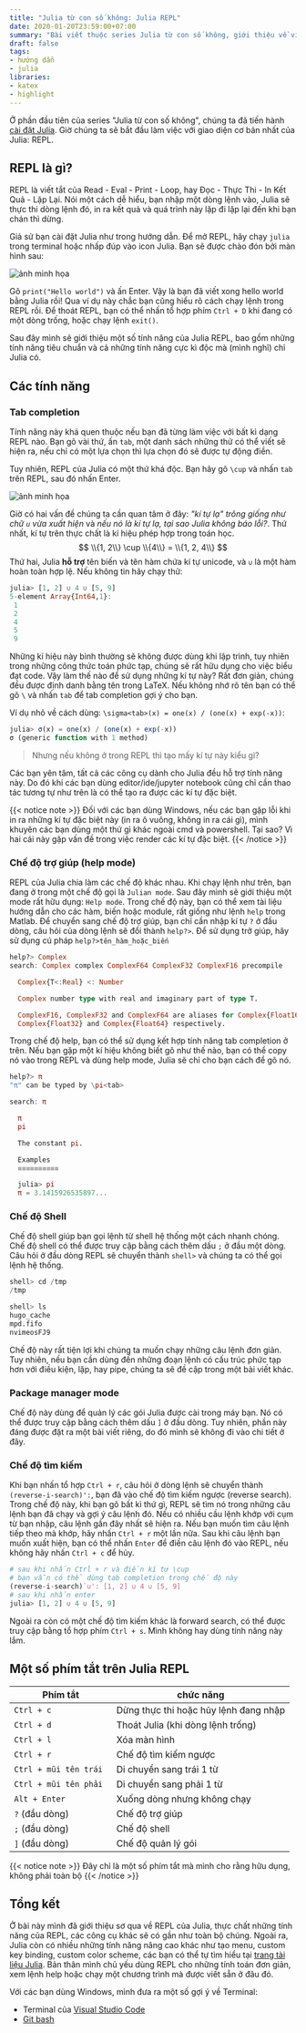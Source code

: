 ```yaml
---
title: "Julia từ con số không: Julia REPL"
date: 2020-01-20T23:59:00+07:00
summary: "Bài viết thuộc series Julia từ con số không, giới thiệu về việc sử dụng chế độ tương tác với Julia (Julia REPL)"
draft: false
tags:
- hướng dẫn
- julia
libraries:
- katex
- highlight
---
```


Ở phần đầu tiên của series "Julia từ con số không", chúng ta đã tiến hành [cài đặt Julia](../cai-dat-julia). Giờ chúng ta sẽ bắt đầu làm việc với giao diện cơ bản nhất của Julia: REPL.

## REPL là gì?

REPL là viết tắt của Read - Eval - Print - Loop, hay Đọc - Thực Thi - In Kết Quả - Lặp Lại. Nói một cách dễ hiểu, bạn nhập một dòng lệnh vào, Julia sẽ thực thi dòng lệnh đó, in ra kết quả và quá trình này lặp đi lặp lại đến khi bạn chán thì dừng.

Giả sử bạn cài đặt Julia như trong hướng dẫn. Để mở REPL, hãy chạy `julia` trong terminal hoặc nhấp đúp vào icon Julia. Bạn sẽ được chào đón bởi màn hình sau:

![ảnh minh họa](/img/julia-repl-001.png)

Gõ `print("Hello world")` và ấn Enter. Vậy là bạn đã viết xong hello world bằng Julia rồi! Qua ví dụ này chắc bạn cũng hiểu rõ cách chạy lệnh trong REPL rồi. Để thoát REPL, bạn có thể nhấn tổ hợp phím `Ctrl + D` khi đang có một dòng trống, hoặc chạy lệnh `exit()`.

Sau đây mình sẽ giới thiệu một số tính năng của Julia REPL, bao gồm những tính năng tiêu chuẩn và cả những tính năng cực kì độc mà (mình nghĩ) chỉ Julia có.

## Các tính năng 

### Tab completion

Tính năng này khá quen thuộc nếu bạn đã từng làm việc với bất kì dạng REPL nào. Bạn gõ vài thứ, ấn `tab`, một danh sách những thứ có thể viết sẽ hiện ra, nếu chỉ có một lựa chọn thì lựa chọn đó sẽ được tự động điền.

Tuy nhiên, REPL của Julia có một thứ khá độc. Bạn hãy gõ `\cup` và nhấn `tab` trên REPL, sau đó nhấn Enter.

![ảnh minh họa](/img/julia-repl-002.png)

Giờ có hai vấn đề chúng ta cần quan tâm ở đây: *"kí tự lạ" trông giống như chữ `u` vừa xuất hiện* và *nếu nó là kí tự lạ, tại sao Julia không báo lỗi?*. Thứ nhất, kí tự trên thực chất là kí hiệu phép hợp trong toán học. $$ \\{1, 2\\} \cup \\{4\\} = \\{1, 2, 4\\} $$
Thứ hai, Julia **hỗ trợ** tên biến và tên hàm chứa kí tự unicode, và `∪` là một hàm hoàn toàn hợp lệ. Nếu không tin hãy chạy thử:

```julia
julia> [1, 2] ∪ 4 ∪ [5, 9]
5-element Array{Int64,1}:
 1
 2
 4
 5
 9
```

Những kí hiệu này bình thường sẽ không được dùng khi lập trình, tuy nhiên trong những công thức toán phức tạp, chúng sẽ rất hữu dụng cho việc biểu đạt code. Vậy làm thế nào để sử dụng những kí tự này? Rất đơn giản, chúng đều được định danh bằng tên trong LaTeX. Nếu không nhớ rõ tên bạn có thể gõ `\` và nhấn `tab` để tab completion gợi ý cho bạn.

Ví dụ nhỏ về cách dùng: `\sigma<tab>(x) = one(x) / (one(x) + exp(-x))`:

```julia
julia> σ(x) = one(x) / (one(x) + exp(-x))
σ (generic function with 1 method)
```

> Nhưng nếu không ở trong REPL thì tạo mấy kí tự này kiểu gì?

Các bạn yên tâm, tất cả các công cụ dành cho Julia đều hỗ trợ tính năng này. Do đó khi các bạn dùng editor/ide/jupyter notebook cũng chỉ cần thao tác tương tự như trên là có thể tạo ra được các kí tự đặc biệt.

{{< notice note >}}
Đối với các bạn dùng Windows, nếu các bạn gặp lỗi khi in ra những kí tự đặc biệt này (in ra ô vuông, không in ra cái gì), mình khuyên các bạn dùng một thứ gì khác ngoài cmd và powershell. Tại sao? Vì hai cái này gặp vấn đề trong việc render các kí tự đặc biệt. 
{{< /notice >}}

### Chế độ trợ giúp (help mode)

REPL của Julia chia làm các chế độ khác nhau. Khi chạy lệnh như trên, bạn đang ở trong một chế độ gọi là `Julian mode`. Sau đây mình sẽ giới thiệu một mode rất hữu dụng: `Help mode`. Trong chế độ này, bạn có thể xem tài liệu hướng dẫn cho các hàm, biến hoặc module, rất giống như lệnh `help` trong Matlab. Để chuyển sang chế độ trợ giúp, bạn chỉ cần nhập kí tự `?` ở đầu dòng, câu hỏi của dòng lệnh sẽ đổi thành `help?>`. Để sử dụng trở giúp, hãy sử dụng cú pháp `help?>tên_hàm_hoặc_biến`

```julia
help?> Complex
search: Complex complex ComplexF64 ComplexF32 ComplexF16 precompile

  Complex{T<:Real} <: Number

  Complex number type with real and imaginary part of type T.

  ComplexF16, ComplexF32 and ComplexF64 are aliases for Complex{Float16},
  Complex{Float32} and Complex{Float64} respectively.
```

Trong chế độ help, bạn có thể sử dụng kết hợp tính năng tab completion ở trên. Nếu bạn gặp một kí hiệu không biết gõ như thế nào, bạn có thể copy nó vào trong REPL và dùng help mode, Julia sẽ chỉ cho bạn cách để gõ nó.
```julia
help?> π
"π" can be typed by \pi<tab>

search: π

  π
  pi

  The constant pi.

  Examples
  ≡≡≡≡≡≡≡≡≡≡

  julia> pi
  π = 3.1415926535897...
```

### Chế độ Shell 

Chế độ shell giúp bạn gọi lệnh từ shell hệ thống một cách nhanh chóng. Chế độ shell có thể được truy cập bằng cách thêm dấu `;` ở đầu một dòng. Câu hỏi ở đầu dòng REPL sẽ chuyển thành `shell>` và chúng ta có thể gọi lệnh hệ thống.

```julia
shell> cd /tmp
/tmp

shell> ls
hugo_cache
mpd.fifo
nvimeosFJ9
```

Chế độ này rất tiện lợi khi chúng ta muốn chạy những câu lệnh đơn giản. Tuy nhiên, nếu bạn cần dùng đến những đoạn lệnh có cấu trúc phức tạp hơn với điều kiện, lặp, hay pipe, chúng ta sẽ đề cập trong một bài viết khác.

### Package manager mode

Chế độ này dùng để quản lý các gói Julia được cài trong máy bạn. Nó có thể được truy cập bằng cách thêm dấu `]` ở đầu dòng. Tuy nhiên, phần này đáng được đặt ra một bài viết riêng, do đó mình sẽ không đi vào chi tiết ở đây.

### Chế độ tìm kiếm

Khi bạn nhấn tổ hợp `Ctrl + r`, câu hỏi ở dòng lệnh sẽ chuyển thành `(reverse-i-search)':`, bạn đã vào chế độ tìm kiếm ngược (reverse search). Trong chế độ này, khi bạn gõ bất kì thứ gì, REPL sẽ tìm nó trong những câu lệnh bạn đã chạy và gợi ý câu lệnh đó. Nếu có nhiều cầu lệnh khớp với cụm từ bạn nhập, câu lệnh gần đây nhất sẽ hiện ra. Nếu bạn muốn tìm câu lệnh tiếp theo mà khớp, hãy nhấn `Ctrl + r` một lần nữa. Sau khi câu lệnh bạn muốn xuất hiện, bạn có thể nhấn `Enter` để điền câu lệnh đó vào REPL, nếu không hãy nhấn `Ctrl + c` để hủy.

```julia
# sau khi nhấn Ctrl + r và điền kí tự \cup
# bạn vẫn có thể dùng tab completion trong chế độ này
(reverse-i-search)`∪': [1, 2] ∪ 4 ∪ [5, 9]
# sau khi nhấn enter
julia> [1, 2] ∪ 4 ∪ [5, 9]
```

Ngoài ra còn có một chế độ tìm kiếm khác là forward search, có thể được truy cập bằng tổ hợp phím `Ctrl + s`. Mình không hay dùng tính năng này lắm.

## Một số phím tắt trên Julia REPL

Phím tắt | chức năng
--- | ---
`Ctrl + c` | Dừng thực thi hoặc hủy lệnh đang nhập
`Ctrl + d` | Thoát Julia (khi dòng lệnh trống)
`Ctrl + l` | Xóa màn hình
`Ctrl + r` | Chế độ tìm kiếm ngược
`Ctrl + mũi tên trái ` | Di chuyển sang trái 1 từ
`Ctrl + mũi tên phải ` | Di chuyển sang phải 1 từ
`Alt + Enter` | Xuống dòng nhưng không chạy
`?` (đầu dòng) | Chế độ trợ giúp
`;` (đầu dòng) | Chế độ shell
`]` (đầu dòng) | Chế độ quản lý gói

{{< notice note >}}
Đây chỉ là một số phím tắt mà mình cho rằng hữu dụng, không phải toàn bộ
{{< /notice >}}
## Tổng kết

Ở bài này mình đã giới thiệu sơ qua về REPL của Julia, thực chất những tính năng của REPL, các công cụ khác sẽ có gần như toàn bộ chúng. Ngoài ra, Julia còn có nhiều những tính năng nâng cao khác như tạo menu, custom key binding, custom color scheme, các bạn có thể tự tìm hiểu tại [trang tài liệu Julia](https://docs.julialang.org/en/v1/stdlib/REPL/#The-Julia-REPL-1). Bản thân mình chủ yếu dùng REPL cho những tính toán đơn giản, xem lệnh help hoặc chạy một chương trình mà được viết sẵn ở đâu đó. 

Với các bạn dùng Windows, mình đưa ra một số gợi ý về Terminal:
- Terminal của [Visual Studio Code](https://code.visualstudio.com)
- [Git bash](https://gitforwindows.org)
